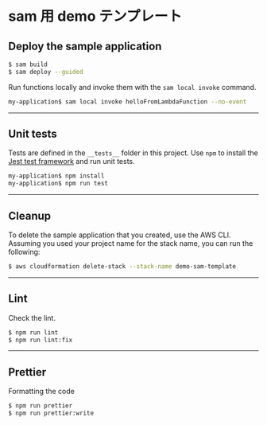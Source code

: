 # sam 用 demo テンプレート


## Deploy the sample application


```bash
$ sam build
$ sam deploy --guided
```

Run functions locally and invoke them with the `sam local invoke` command.

```bash
my-application$ sam local invoke helloFromLambdaFunction --no-event
```
<hr>

## Unit tests

Tests are defined in the `__tests__` folder in this project. Use `npm` to install the [Jest test framework](https://jestjs.io/) and run unit tests.

```bash
my-application$ npm install
my-application$ npm run test
```

<hr>

## Cleanup

To delete the sample application that you created, use the AWS CLI. Assuming you used your project name for the stack name, you can run the following:

```bash
$ aws cloudformation delete-stack --stack-name demo-sam-template
```

<hr>

## Lint

Check the lint.
```bash
$ npm run lint
$ npm run lint:fix
```
<hr>

## Prettier

Formatting the code
```bash
$ npm run prettier
$ npm run prettier:write
```
